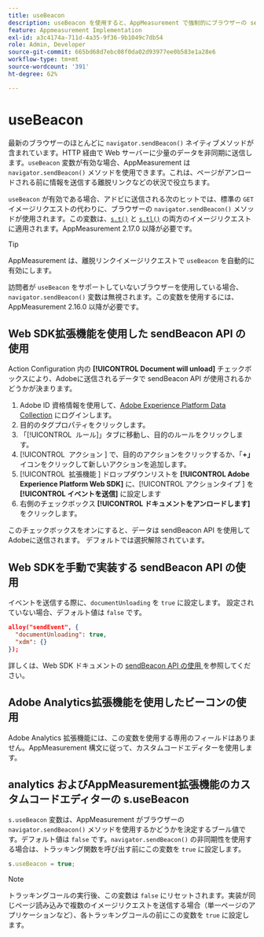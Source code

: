 ```yaml
---
title: useBeacon
description: useBeacon を使用すると、AppMeasurement で強制的にブラウザーの sendBeacon API を使用できます
feature: Appmeasurement Implementation
exl-id: a3c4174a-711d-4a35-9f36-9b1049c7db54
role: Admin, Developer
source-git-commit: 665bd68d7ebc08f0da02d93977ee0b583e1a28e6
workflow-type: tm+mt
source-wordcount: '391'
ht-degree: 62%

---
```


# useBeacon

最新のブラウザーのほとんどに `navigator.sendBeacon()` ネイティブメソッドが含まれています。HTTP 経由で Web サーバーに少量のデータを非同期に送信します。`useBeacon` 変数が有効な場合、AppMeasurement は `navigator.sendBeacon()` メソッドを使用できます。これは、ページがアンロードされる前に情報を送信する離脱リンクなどの状況で役立ちます。

`useBeacon` が有効である場合、アドビに送信される次のヒットでは、標準の `GET` イメージリクエストの代わりに、ブラウザーの `navigator.sendBeacon()` メソッドが使用されます。この変数は、[`s.t()`](../functions/t-method.md) と [`s.tl()`](../functions/tl-method.md) の両方のイメージリクエストに適用されます。AppMeasurement 2.17.0 以降が必要です。

>[!TIP]
>
> AppMeasurement は、離脱リンクイメージリクエストで `useBeacon` を自動的に有効にします。

訪問者が `useBeacon` をサポートしていないブラウザーを使用している場合、`navigator.sendBeacon()` 変数は無視されます。この変数を使用するには、AppMeasurement 2.16.0 以降が必要です。

## Web SDK拡張機能を使用した sendBeacon API の使用

Action Configuration 内の **[!UICONTROL Document will unload]** チェックボックスにより、Adobeに送信されるデータで sendBeacon API が使用されるかどうかが決まります。

1. Adobe ID 資格情報を使用して、[Adobe Experience Platform Data Collection](https://experience.adobe.com/data-collection) にログインします。
1. 目的のタグプロパティをクリックします。
1. 「[!UICONTROL &#x200B; ルール &#x200B;]」タブに移動し、目的のルールをクリックします。
1. [!UICONTROL &#x200B; アクション &#x200B;] で、目的のアクションをクリックするか、「**+」** イコンをクリックして新しいアクションを追加します。
1. [!UICONTROL &#x200B; 拡張機能 &#x200B;] ドロップダウンリストを **[!UICONTROL Adobe Experience Platform Web SDK]** に、[!UICONTROL &#x200B; アクションタイプ &#x200B;] を **[!UICONTROL イベントを送信]** に設定します
1. 右側のチェックボックス **[!UICONTROL ドキュメントをアンロードします]** をクリックします。

このチェックボックスをオンにすると、データは sendBeacon API を使用してAdobeに送信されます。 デフォルトでは選択解除されています。

## Web SDKを手動で実装する sendBeacon API の使用

イベントを送信する際に、`documentUnloading` を `true` に設定します。 設定されていない場合、デフォルト値は `false` です。

```json
alloy("sendEvent", {
  "documentUnloading": true,
  "xdm": {}
});
```

詳しくは、Web SDK ドキュメントの [sendBeacon API の使用 ](https://experienceleague.adobe.com/docs/experience-platform/edge/fundamentals/tracking-events.html?lang=ja#using-the-sendbeacon-api) を参照してください。

## Adobe Analytics拡張機能を使用したビーコンの使用

Adobe Analytics 拡張機能には、この変数を使用する専用のフィールドはありません。AppMeasurement 構文に従って、カスタムコードエディターを使用します。

## analytics およびAppMeasurement拡張機能のカスタムコードエディターの s.useBeacon

`s.useBeacon` 変数は、AppMeasurement がブラウザーの `navigator.sendBeacon()` メソッドを使用するかどうかを決定するブール値です。デフォルト値は `false` です。`navigator.sendBeacon()` の非同期性を使用する場合は、トラッキング関数を呼び出す前にこの変数を `true` に設定します。

```js
s.useBeacon = true;
```

>[!NOTE]
>
> トラッキングコールの実行後、この変数は `false` にリセットされます。実装が同じページ読み込みで複数のイメージリクエストを送信する場合（単一ページのアプリケーションなど）、各トラッキングコールの前にこの変数を `true` に設定します。
